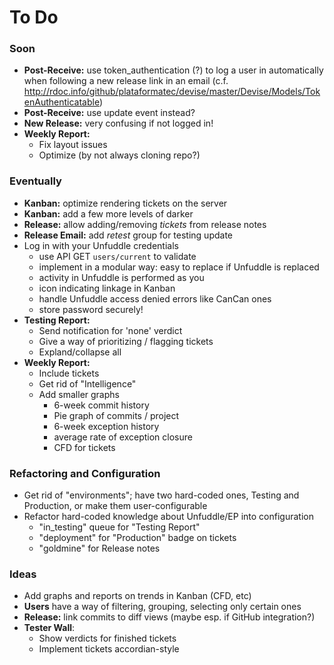 # To Do

### Soon

 - **Post-Receive:** use token_authentication (?) to log a user in automatically when following a new release link in an email (c.f. http://rdoc.info/github/plataformatec/devise/master/Devise/Models/TokenAuthenticatable)
 - **Post-Receive:** use update event instead?
 - **New Release:** very confusing if not logged in!
 - **Weekly Report:**
   - Fix layout issues
   - Optimize (by not always cloning repo?)

### Eventually

 - **Kanban:** optimize rendering tickets on the server
 - **Kanban:** add a few more levels of darker
 - **Release:** allow adding/removing _tickets_ from release notes
 - **Release Email:** add _retest_ group for testing update
 - Log in with your Unfuddle credentials
   - use API GET `users/current` to validate
   - implement in a modular way: easy to replace if Unfuddle is replaced
   - activity in Unfuddle is performed as you
   - icon indicating linkage in Kanban
   - handle Unfuddle access denied errors like CanCan ones
   - store password securely!
 - **Testing Report:**
   - Send notification for 'none' verdict
   - Give a way of prioritizing / flagging tickets
   - Expland/collapse all
 - **Weekly Report:**
   - Include tickets
   - Get rid of "Intelligence"
   - Add smaller graphs
     - 6-week commit history
     - Pie graph of commits / project
     - 6-week exception history
     - average rate of exception closure
     - CFD for tickets
 

### Refactoring and Configuration

 - Get rid of "environments"; have two hard-coded ones, Testing and Production, or make them user-configurable
 - Refactor hard-coded knowledge about Unfuddle/EP into configuration
   - "in_testing" queue for "Testing Report"
   - "deployment" for "Production" badge on tickets
   - "goldmine" for Release notes

### Ideas

 - Add graphs and reports on trends in Kanban (CFD, etc)
 - **Users** have a way of filtering, grouping, selecting only certain ones
 - **Release:** link commits to diff views (maybe esp. if GitHub integration?)
 - **Tester Wall**:
   - Show verdicts for finished tickets
   - Implement tickets accordian-style

